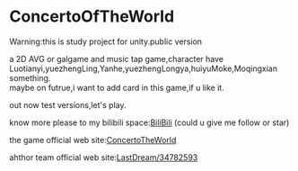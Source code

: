 # ConcertoOfTheWorld
Warning:this is study project for unity.public version

a 2D AVG or galgame and music tap game,character have Luotianyi,yuezhengLing,Yanhe,yuezhengLongya,huiyuMoke,Moqingxian something.  
maybe on futrue,i want to add card in this game,if u like it.

out now test versions,let's play.

know more please to my bilibili space:<a target="_blank" href="https://space.bilibili.com/34782593">BiliBili</a> (could u give me follow or star)

the game official web site:<a target="_blank" href="https://vsinger712.com">ConcertoTheWorld</a>

ahthor team official web site:<a target="_blank" href="https://bbs.lastdream.net">LastDream/34782593</a>
